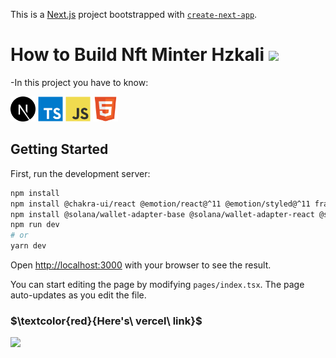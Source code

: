 This is a [Next.js](https://nextjs.org/) project bootstrapped with [`create-next-app`](https://github.com/vercel/next.js/tree/canary/packages/create-next-app).
# How to Build Nft Minter Hzkali  [![](https://img.shields.io/badge/NFTMinterPage-yellow?style=for-the-badge)](https://solana-nftminter-frontend.vercel.app/)
-In this project you have to know:
<div>
    <img src="https://raw.githubusercontent.com/devicons/devicon/1119b9f84c0290e0f0b38982099a2bd027a48bf1/icons/nextjs/nextjs-original.svg" title="Next" alt="Next" width="40" height="40"/>
     <img src="https://raw.githubusercontent.com/devicons/devicon/1119b9f84c0290e0f0b38982099a2bd027a48bf1/icons/typescript/typescript-original.svg" title="typescript" **alt="typescript" width="40" height="40"/> 
    <img src="https://github.com/devicons/devicon/blob/master/icons/javascript/javascript-original.svg" title="Git" **alt="Git" width="40" height="40"/> 
  <img src="https://github.com/devicons/devicon/blob/master/icons/html5/html5-original.svg" title="Git" **alt="Git" width="40" height="40"/>
</div>

## Getting Started

First, run the development server:

```bash
npm install
npm install @chakra-ui/react @emotion/react@^11 @emotion/styled@^11 framer-motion@^6 @chakra-ui/icons
npm install @solana/wallet-adapter-base @solana/wallet-adapter-react @solana/wallet-adapter-react-ui @solana/wallet-adapter-wallets @solana/web3.js
npm run dev
# or
yarn dev
```

Open [http://localhost:3000](http://localhost:3000) with your browser to see the result.

You can start editing the page by modifying `pages/index.tsx`. The page auto-updates as you edit the file.

 ### $\textcolor{red}{Here's\ vercel\ link}$ 

[![](https://img.shields.io/badge/NFTMinterPage-yellow?style=for-the-badge)](https://solana-nftminter-frontend.vercel.app/)

